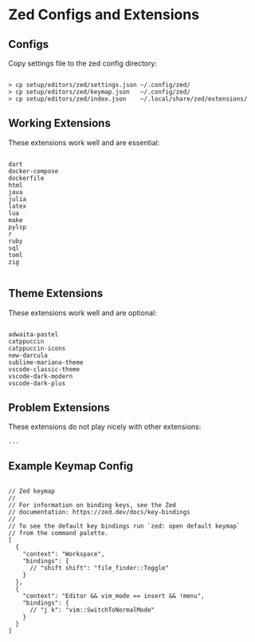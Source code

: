 # Zed Configs and Extensions

## Configs

Copy settings file to the zed config directory:

```

> cp setup/editors/zed/settings.json ~/.config/zed/
> cp setup/editors/zed/keymap.json   ~/.config/zed/
> cp setup/editors/zed/index.json    ~/.local/share/zed/extensions/

```

## Working Extensions

These extensions work well and are essential:

```

dart
docker-compose
dockerfile
html
java
julia
latex
lua
make
pylsp
r
ruby
sql
toml
zig


```

## Theme Extensions

These extensions work well and are optional:

```

adwaita-pastel
catppuccin
catppuccin-icons
new-darcula
sublime-mariana-theme
vscode-classic-theme
vscode-dark-modern
vscode-dark-plus

```

## Problem Extensions

These extensions do not play nicely with other extensions:

```
...

```

## Example Keymap Config

```

// Zed keymap
//
// For information on binding keys, see the Zed
// documentation: https://zed.dev/docs/key-bindings
//
// To see the default key bindings run `zed: open default keymap`
// from the command palette.
[
  {
    "context": "Workspace",
    "bindings": {
      // "shift shift": "file_finder::Toggle"
    }
  },
  {
    "context": "Editor && vim_mode == insert && !menu",
    "bindings": {
      // "j k": "vim::SwitchToNormalMode"
    }
  }
]


```
